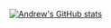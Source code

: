 

<!---
- 👋 Hi, I’m @andrew-hm
- 👀 I’m interested in ...
- 🌱 I’m currently learning ...
- 💞️ I’m looking to collaborate on ...
- 📫 How to reach me ...
andrew-hm/andrew-hm is a ✨ special ✨ repository because its `README.md` (this file) appears on your GitHub profile.
You can click the Preview link to take a look at your changes.

[![Readme Card](https://github-readme-stats.vercel.app/api/pin/?username=andrew-hm&repo=happymoney-mobile-app)](https://github.com/HappyMoneyInc/happymoney-mobile-app)

[![Top Langs](https://github-readme-stats.vercel.app/api/top-langs/?username=andrew-hm&count_private=true)](https://github.com/anuraghazra/github-readme-stats)

[![willianrod's wakatime stats](https://github-readme-stats.vercel.app/api/wakatime?username=andrewhm)](https://github.com/anuraghazra/github-readme-stats)

--->


[![Andrew's GitHub stats](https://github-readme-stats.vercel.app/api?username=andrew-hm&count_private=true&show_icons=true&show_owner=true&langs_count=8)](https://github.com/andrew-hm/andrew-hm)
